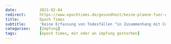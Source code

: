 ```yaml
---
date:          2021-02-04
redirect:      https://www.epochtimes.de/gesundheit/keine-plaene-fuer-erfassung-von-todesfaellen-in-zusammenhang-mit-der-corona-impfung-a3439951.html
title:         Epoch Times
subtitle:      'Keine Erfassung von Todesfällen "in Zusammenhang mit Corona-Impfung"'
categories:    [Impfung]
tags:          [epoch times, mit oder an impfung gestorben]
---
```

